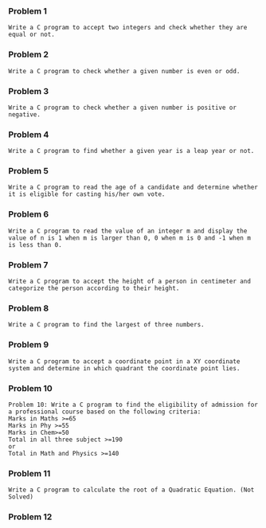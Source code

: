 
### Problem 1

```
Write a C program to accept two integers and check whether they are equal or not.
```

### Problem 2

```
Write a C program to check whether a given number is even or odd. 
```

### Problem 3

```
Write a C program to check whether a given number is positive or negative.
```

### Problem 4

```
Write a C program to find whether a given year is a leap year or not.

```

### Problem 5
```
Write a C program to read the age of a candidate and determine whether it is eligible for casting his/her own vote.
```

### Problem 6
```
Write a C program to read the value of an integer m and display the value of n is 1 when m is larger than 0, 0 when m is 0 and -1 when m is less than 0.
```

### Problem 7
```
Write a C program to accept the height of a person in centimeter and categorize the person according to their height. 
```

### Problem 8
```
Write a C program to find the largest of three numbers.
```
### Problem 9
```
Write a C program to accept a coordinate point in a XY coordinate system and determine in which quadrant the coordinate point lies.
```
### Problem 10
```
Problem 10: Write a C program to find the eligibility of admission for a professional course based on the following criteria:
Marks in Maths >=65
Marks in Phy >=55
Marks in Chem>=50
Total in all three subject >=190
or
Total in Math and Physics >=140
```

### Problem 11
```
Write a C program to calculate the root of a Quadratic Equation. (Not Solved)
```

### Problem 12
```
